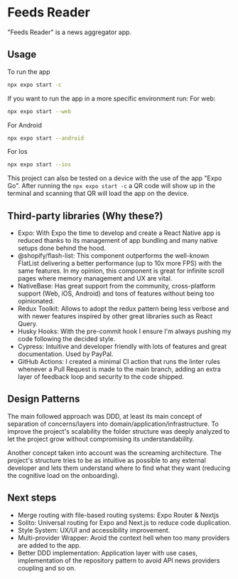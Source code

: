 # Feeds Reader

"Feeds Reader" is a news aggregator app.

## Usage

To run the app

```bash
npx expo start -c
```

If you want to run the app in a more specific environment run:
For web:

```bash
npx expo start --web
```

For Android

```bash
npx expo start --android
```

For Ios

```bash
npx expo start --ios
```

This project can also be tested on a device with the use of the app "Expo Go". After running the `npx expo start -c` a QR code will show up in the terminal and scanning that QR will load the app on the device.

## Third-party libraries (Why these?)

- Expo: With Expo the time to develop and create a React Native app is reduced thanks to its management of app bundling and many native setups done behind the hood.
- @shopify/flash-list: This component outperforms the well-known FlatList delivering a better performance (up to 10x more FPS) with the same features. In my opinion, this component is great for infinite scroll pages where memory management and UX are vital.
- NativeBase: Has great support from the community, cross-platform support (Web, iOS, Android) and tons of features without being too opinionated.
- Redux Toolkit: Allows to adopt the redux pattern being less verbose and with newer features inspired by other great libraries such as React Query.
- Husky Hooks: With the pre-commit hook I ensure I'm always pushing my code following the decided style.
- Cypress: Intuitive and developer friendly with lots of features and great documentation. Used by PayPal.
- GitHub Actions: I created a minimal CI action that runs the linter rules whenever a Pull Request is made to the main branch, adding an extra layer of feedback loop and security to the code shipped.

## Design Patterns

The main followed approach was DDD, at least its main concept of separation of concerns/layers into domain/application/infrastructure. To improve the project's scalability the folder structure was deeply analyzed to let the project grow without compromising its understandability.

Another concept taken into account was the screaming architecture. The project's structure tries to be as intuitive as possible to any external developer and lets them understand where to find what they want (reducing the cognitive load on the onboarding).

## Next steps

- Merge routing with file-based routing systems: Expo Router & Nextjs
- Solito: Universal routing for Expo and Next.js to reduce code duplication.
- Style System: UX/UI and accessibility improvement.
- Multi-provider Wrapper: Avoid the context hell when too many providers are added to the app.
- Better DDD implementation: Application layer with use cases, implementation of the repository pattern to avoid API news providers coupling and so on.
